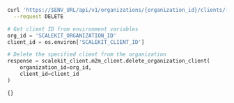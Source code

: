 <CodeWithHeader method="delete" endpoint="/api/v1/organizations/{organization_id}/clients/{client_id}">

<Tabs groupId="tech-stack" querystring>
<TabItem value="curl" label="cURL">

```bash showLineNumbers
curl 'https://$ENV_URL/api/v1/organizations/{organization_id}/clients/{client_id}' \
  --request DELETE
```

</TabItem>
<TabItem value="python" label="Python">

```python showLineNumbers
# Get client ID from environment variables
org_id = 'SCALEKIT_ORGANIZATION_ID'
client_id = os.environ['SCALEKIT_CLIENT_ID']

# Delete the specified client from the organization
response = scalekit_client.m2m_client.delete_organization_client(
    organization_id=org_id,
    client_id=client_id
)
```

</TabItem>
</Tabs>
</CodeWithHeader>
<CodeWithHeader title="Response">

```
{}
```

</CodeWithHeader>

